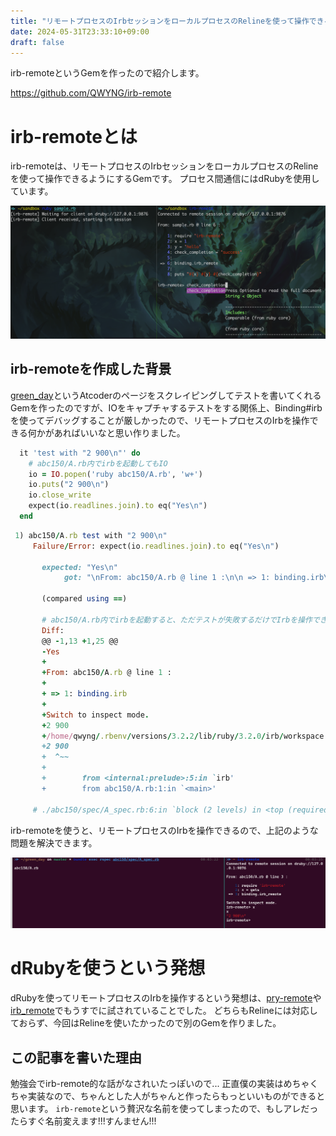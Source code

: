 ```yaml
---
title: "リモートプロセスのIrbセッションをローカルプロセスのRelineを使って操作できるirb-remoteというGemを作った"
date: 2024-05-31T23:33:10+09:00
draft: false
---
```


irb-remoteというGemを作ったので紹介します。

https://github.com/QWYNG/irb-remote

# irb-remoteとは
irb-remoteは、リモートプロセスのIrbセッションをローカルプロセスのRelineを使って操作できるようにするGemです。
プロセス間通信にはdRubyを使用しています。

![](irb-remote-demo.png)

## irb-remoteを作成した背景
[green_day](https://github.com/QWYNG/green_day)というAtcoderのページをスクレイピングしてテストを書いてくれるGemを作ったのですが、IOをキャプチャするテストをする関係上、Binding#irbを使ってデバッグすることが厳しかったので、リモートプロセスのIrbを操作できる何かがあればいいなと思い作りました。

```ruby
  it 'test with "2 900\n"' do
    # abc150/A.rb内でirbを起動してもIO
    io = IO.popen('ruby abc150/A.rb', 'w+')
    io.puts("2 900\n")
    io.close_write
    expect(io.readlines.join).to eq("Yes\n")
  end
```

```ruby
 1) abc150/A.rb test with "2 900\n"
     Failure/Error: expect(io.readlines.join).to eq("Yes\n")

       expected: "Yes\n"
            got: "\nFrom: abc150/A.rb @ line 1 :\n\n => 1: binding.irb\n\nSwitch to inspect mode.\n2 900\n/home/qwyng/...0\e[m\n\e[1m  ^~~\e[m\n\n\tfrom <internal:prelude>:5:in `irb'\n\tfrom abc150/A.rb:1:in `<main>'\n\n"

       (compared using ==)

       # abc150/A.rb内でirbを起動すると、ただテストが失敗するだけでIrbを操作できない
       Diff:
       @@ -1,13 +1,25 @@
       -Yes
       +
       +From: abc150/A.rb @ line 1 :
       +
       + => 1: binding.irb
       +
       +Switch to inspect mode.
       +2 900
       +/home/qwyng/.rbenv/versions/3.2.2/lib/ruby/3.2.0/irb/workspace.rb:119:in `eval': /home/qwyng/green_day/abc150/A.rb:1: syntax error, unexpected integer literal, expecting end-of-input (SyntaxError)
       +2 900
       +  ^~~
       +
       +        from <internal:prelude>:5:in `irb'
       +        from abc150/A.rb:1:in `<main>'

     # ./abc150/spec/A_spec.rb:6:in `block (2 levels) in <top (required)>'
```

irb-remoteを使うと、リモートプロセスのIrbを操作できるので、上記のような問題を解決できます。

![](demo-with-greenday.png)

# dRubyを使うという発想
dRubyを使ってリモートプロセスのIrbを操作するという発想は、[pry-remote](https://github.com/Mon-Ouie/pry-remote)や[irb_remote](https://github.com/iguchi1124/irb_remote)でもうすでに試されていることでした。
どちらもRelineには対応しておらず、今回はRelineを使いたかったので別のGemを作りました。


## この記事を書いた理由
勉強会でirb-remote的な話がなされいたっぽいので...
正直僕の実装はめちゃくちゃ実装なので、ちゃんとした人がちゃんと作ったらもっといいものができると思います。
`irb-remote`という贅沢な名前を使ってしまったので、もしアレだったらすぐ名前変えます!!!すんません!!!





